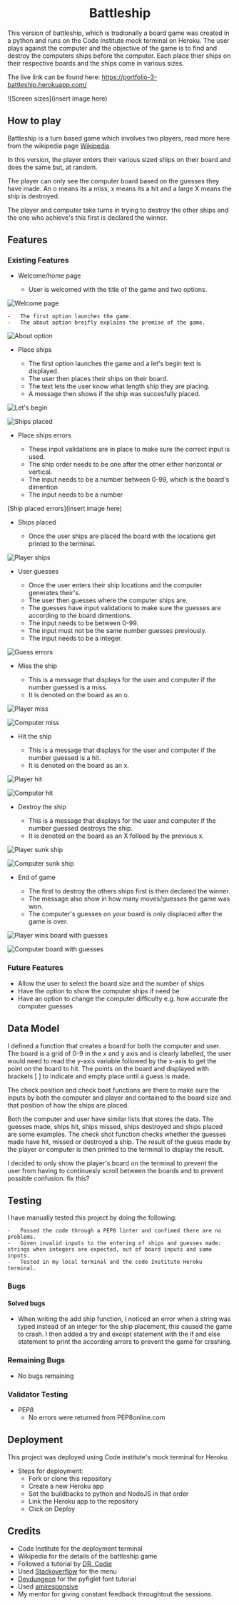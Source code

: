 <h1 align="center">Battleship</h1>

This version of battleship, which is tradionally a board game was created in a python and runs on the Code Institute mock terminal on Heroku. The user plays against the computer and the objective of the game is to find and destroy the computers ships before the computer. Each place thier ships on their respective boards and the ships come in various sizes.

The live link can be found here: https://portfolio-3-battleship.herokuapp.com/

![Screen sizes](insert image here)

## How to play

Battleship is a turn based game which involves two players, read more here from the wikipedia page [Wikipedia](https://en.wikipedia.org/wiki/Battleship_(game)).

In this version, the player enters their various sized ships on their board and does the same but, at random.

The player can only see the computer board based on the guesses they have made. An o means its a miss, x means its a hit and a large X means the ship is destroyed.

The player and computer take turns in trying to destroy the other ships and the one who achieve's this first is declared the winner.


## Features

### Existing Features

-   Welcome/home page

    -   User is welcomed with the title of the game and two options.

![Welcome page](https://github.com/dhowai/portfolio-3-battleship/blob/main/images/welcome-title.png)

    -   The first option launches the game.
    -   The about option breifly explains the premise of the game.

![About option](https://github.com/dhowai/portfolio-3-battleship/blob/main/images/about-game.png)

-   Place ships

    -   The first option launches the game and a let's begin text is displayed.
    -   The user then places their ships on their board.
    -   The text lets the user know what length ship they are placing.
    -   A message then shows if the ship was succesfully placed.

![Let's begin](https://github.com/dhowai/portfolio-3-battleship/blob/main/images/begin-game.png)

![Ships placed](https://github.com/dhowai/portfolio-3-battleship/blob/main/images/entering-ships.png)

-   Place ships errors

    -   These input validations are in place to make sure the correct input is used.
    -   The ship order needs to be one after the other either horizontal or vertical.
    -   The input needs to be a number between 0-99, which is the board's dimention
    -   The input needs to be a number

[Ship placed errors](insert image here)

-   Ships placed

    -   Once the user ships are placed the board with the locations get printed to the terminal.

![Player ships](https://github.com/dhowai/portfolio-3-battleship/blob/main/images/player-ships-placed.png)

-   User guesses

    -   Once the user enters their ship locations and the computer generates their's.
    -   The user then guesses where the computer ships are.
    -   The guesses have input validations to make sure the guesses are according to the board dimentions.
    -   The input needs to be between 0-99.
    -   The input must not be the same number guesses previously.
    -   The input needs to be a integer.

![Guess errors](https://github.com/dhowai/portfolio-3-battleship/blob/main/images/guess-errors.png)

-   Miss the ship

    -   This is a message that displays for the user and computer if the number guessed is a miss.
    -   It is denoted on the board as an o.

![Player miss](https://github.com/dhowai/portfolio-3-battleship/blob/main/images/player-miss.png)

![Computer miss](https://github.com/dhowai/portfolio-3-battleship/blob/main/images/computer-miss.png)

-   Hit the ship

    -   This is a message that displays for the user and computer if the number guessed is a hit.
    -   It is denoted on the board as an x.

![Player hit](https://github.com/dhowai/portfolio-3-battleship/blob/main/images/player-hit.png)

![Computer hit](https://github.com/dhowai/portfolio-3-battleship/blob/main/images/computer-hit.png)

-   Destroy the ship

    -   This is a message that displays for the user and computer if the number guessed destroys the ship.
    -   It is denoted on the board as an X folloed by the previous x.

![Player sunk ship](https://github.com/dhowai/portfolio-3-battleship/blob/main/images/player-sunk-ship.png)

![Computer sunk ship](https://github.com/dhowai/portfolio-3-battleship/blob/main/images/computer-sunk-ship.png)

-   End of game

    -   The first to destroy the others ships first is then declared the winner.
    -   The message also show in how many moves/guesses the game was won.
    -   The computer's guesses on your board is only displaced after the game is over.

![Player wins board with guesses ](https://github.com/dhowai/portfolio-3-battleship/blob/main/images/player-win-board.png)

![Computer board with guesses](https://github.com/dhowai/portfolio-3-battleship/blob/main/images/computer-board-after-loss.png)

### Future Features

-   Allow the user to select the board size and the number of ships
-   Have the option to show the computer ships if need be
-   Have an option to change the computer difficulty e.g. how accurate the computer guesses

## Data Model 

I defined a function that creates a board for both the computer and user. The board is a grid of 0-9 in the x and y axis and is clearly labelled, the user would need to read the y-axis variable followed by the x-axis to get the point on the board to hit. The points on the board and displayed with brackets [ ] to indicate and empty place until a guess is made. 

The check position and check boat functions are there to make sure the inputs by both the computer and player and contained to the board size and that position of how the ships are placed.

Both the computer and user have similar lists that stores the data. The guesses made, ships hit, ships missed, ships destroyed and ships placed are some examples. The check shot function checks whether the guesses made have hit, missed or destroyed a ship. The result of the guess made by the player or computer is then printed to the terminal to display the result. 

I decided to only show the player's board on the terminal to prevent the user from having to continuesly scroll between the boards and to prevent possible confusion. fix this?

## Testing

I have manually tested this project by doing the following:

    -   Passed the code through a PEP8 linter and confimed there are no problems.
    -   Given invalid inputs to the entering of ships and guesses made: strings when integers are expected, out of board inputs and same inputs.
    -   Tested in my local terminal and the code Institute Heroku terminal.

### Bugs

#### Solved bugs

-   When writing the add ship function, I noticed an error when a string was typed instead of an integer for the ship placement, this caused the game to crash. I then added a try and except statement with the if and else statement to print the according arrors to prevent the game for crashing.

### Remaining Bugs

-   No bugs remaining

### Validator Testing

-   PEP8
    -   No errors were returned from PEP8online.com

## Deployment

This project was deployed using Code institute's mock terminal for Heroku.

-   Steps for deployment:
    -   Fork or clone this repository
    -   Create a new Heroku app
    -   Set the buildbacks to python and NodeJS in that order
    -   Link the Heroku app to the repository
    -   Click on Deploy

## Credits

-   Code Institute for the deployment terminal
-   Wikipedia for the details of the battleship game
-   Followed a tutorial by [DR. Codie](https://www.youtube.com/channel/UCFH0iZlolP0HiJOUuDxihqg)
-   Used [Stackoverflow](https://stackoverflow.com/questions/19964603/creating-a-menu-in-python) for the menu
-   [Devdungeon](https://www.devdungeon.com/content/create-ascii-art-text-banners-python) for the pyfiglet font tutorial 
-   Used [amiresponsive](http://ami.responsivedesign.is/#)
-   My mentor for giving constant feedback throughtout the sessions.
